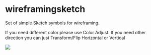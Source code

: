 # wireframingsketch
Set of simple Sketch symbols for wireframing.

If you need different color please use Color Adjust.
If you need other direction you can just Transform/Flip Horizontal or Vertical

![](https://raw.githubusercontent.com/mariuszostrowski/wireframingsketch/master/preview.gif)
